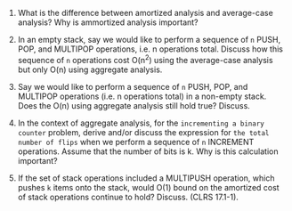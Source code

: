 1. What is the difference between amortized analysis and average-case analysis? Why is ammortized analysis important?

2. In an empty stack, say we would like to perform a sequence of `n` PUSH, POP, and MULTIPOP operations, i.e. n operations total. Discuss how this sequence of `n` operations cost O(n<sup>2</sup>) using the average-case analysis but only O(n) using aggregate analysis.

3. Say we would like to perform a sequence of `n` PUSH, POP, and MULTIPOP operations (i.e. n operations total) in a non-empty stack. Does the O(n) using aggregate analysis still hold true? Discuss.

4. In the context of aggregate analysis, for the `incrementing a binary counter` problem, derive and/or discuss the expression for `the total number of flips` when we perform a sequence of `n` INCREMENT operations. Assume that the number of bits is k. Why is this calculation important?

5. If the set of stack operations included a MULTIPUSH operation, which pushes `k` items onto the stack, would O(1) bound on the amortized cost of stack operations continue to hold? Discuss. (CLRS 17.1-1). 
